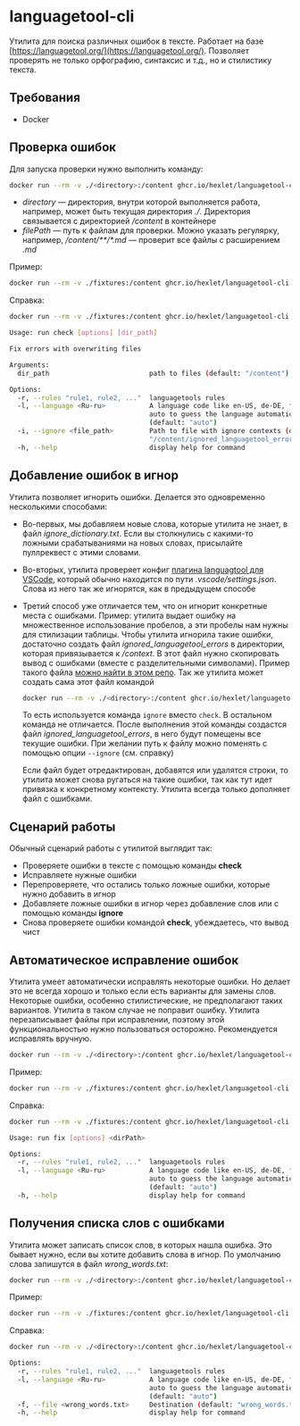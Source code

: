 # languagetool-cli

Утилита для поиска различных ошибок в тексте. Работает на базе [https://languagetool.org/](https://languagetool.org/). Позволяет проверять не только орфографию, синтаксис и т.д., но и стилистику текста.

## Требования

* Docker

## Проверка ошибок

Для запуска проверки нужно выполнить команду:

```bash
docker run --rm -v ./<directory>:/content ghcr.io/hexlet/languagetool-cli node ./bin/run.js check <filePath>
```

* *directory* — директория, внутри которой выполняется работа, например, может быть текущая директория *\./*. Директория связывается с директорией */content* в контейнере
* *filePath* — путь к файлам для проверки. Можно указать регулярку, например, */content/\*\*/\*.md* — проверит все файлы с расширением *.md*

Пример:

```bash
docker run --rm -v ./fixtures:/content ghcr.io/hexlet/languagetool-cli node ./bin/run.js check /content/**/*.md
```

Справка:

```bash
docker run --rm -v ./fixtures:/content ghcr.io/hexlet/languagetool-cli node ./bin/run.js check -h

Usage: run check [options] [dir_path]

Fix errors with overwriting files

Arguments:
  dir_path                         path to files (default: "/content")

Options:
  -r, --rules "rule1, rule2, ..."  languagetools rules
  -l, --language <Ru-ru>           A language code like en-US, de-DE, fr, or
                                   auto to guess the language automatically
                                   (default: "auto")
  -i, --ignore <file_path>         Path to file with ignore contexts (default:
                                   "/content/ignored_languagetool_errors")
  -h, --help                       display help for command
```

## Добавление ошибок в игнор

Утилита позволяет игнорить ошибки. Делается это одновременно несколькими способами:

* Во-первых, мы добавляем новые слова, которые утилита не знает, в файл *ignore_dictionary.txt*. Если вы столкнулись с какими-то ложными срабатываниями на новых словах, присылайте пуллреквест с этими словами.
* Во-вторых, утилита проверяет конфиг [плагина languagtool для VSCode](https://marketplace.visualstudio.com/items?itemName=davidlday.languagetool-linter), который обычно находится по пути *.vscode/settings.json*. Слова из него так же игнорятся, как в предыдущем способе
* Третий способ уже отличается тем, что он игнорит конкретные места с ошибками. Пример: утилита выдает ошибку на множественное использование пробелов, а эти пробелы нам нужны для стилизации таблицы. Чтобы утилита игнорила такие ошибки, достаточно создать файл *ignored_languagetool_errors* в директории, которая привязывается к */context*. В этот файл нужно скопировать вывод с ошибками (вместе с разделительными символами). Пример такого файла [можно найти в этом репо](/ignored_languagetool_errors). Так же утилита может создать сама этот файл командой
    ```bash
    docker run --rm -v ./<directory>:/content ghcr.io/hexlet/languagetool-cli node ./bin/run.js ignore <filePath>
    ```
    То есть используется команда `ignore` вместо `check`. В остальном команда не отличается. После выполнения этой команды создастся файл *ignored_languagetool_errors*, в него будут помещены все текущие ошибки. При желании путь к файлу можно поменять с помощью опции `--ignore` (см. справку)

    Если файл будет отредактирован, добавятся или удалятся строки, то утилита может снова ругаться на такие ошибки, так как тут идет привязка к конкретному контексту. Утилита всегда только дополняет файл с ошибками.

## Сценарий работы

Обычный сценарий работы с утилитой выглядит так:

* Проверяете ошибки в тексте с помощью команды **check**
* Исправляете нужные ошибки
* Перепроверяете, что остались только ложные ошибки, которые нужно добавить в игнор
* Добавляете ложные ошибки в игнор через добавление слов или с помощью команды **ignore**
* Снова проверяете ошибки командой **check**, убеждаетесь, что вывод чист

## Автоматическое исправление ошибок

Утилита умеет автоматически исправлять некоторые ошибки. Но делает это не всегда хорошо и только если есть варианты для замены слов. Некоторые ошибки, особенно стилистические, не предполагают таких вариантов. Утилита в таком случае не поправит ошибку. Утилита перезаписывает файлы при исправлении, поэтому этой функциональностью нужно пользоваться осторожно. Рекомендуется исправлять вручную.

```bash
docker run --rm -v ./<directory>:/content ghcr.io/hexlet/languagetool-cli node ./bin/run.js fix <filePath>
```

Пример:

```bash
docker run --rm -v ./fixtures:/content ghcr.io/hexlet/languagetool-cli node ./bin/run.js fix /content/**/*.md
```

Справка:

```bash
docker run --rm -v ./fixtures:/content ghcr.io/hexlet/languagetool-cli node ./bin/run.js fix -h

Usage: run fix [options] <dirPath>

Options:
  -r, --rules "rule1, rule2, ..."  languagetools rules
  -l, --language <Ru-ru>           A language code like en-US, de-DE, fr, or
                                   auto to guess the language automatically
                                   (default: "auto")
  -h, --help                       display help for command
```

## Получения списка слов с ошибками

Утилита может записать список слов, в которых нашла ошибка. Это бывает нужно, если вы хотите добавить слова в игнор. По умолчанию слова запишутся в файл *wrong_words.txt*:

```bash
docker run --rm -v ./<directory>:/content ghcr.io/hexlet/languagetool-cli node ./bin/run.js words <filePath>
```

Пример:

```bash
docker run --rm -v ./fixtures:/content ghcr.io/hexlet/languagetool-cli node ./bin/run.js words /content/**/*.md
```

Справка:

```bash
docker run --rm -v ./<directory>:/content ghcr.io/hexlet/languagetool-cli node ./bin/run.js words -h

Options:
  -r, --rules "rule1, rule2, ..."  languagetools rules
  -l, --language <Ru-ru>           A language code like en-US, de-DE, fr, or
                                   auto to guess the language automatically
                                   (default: "auto")
  -f, --file <wrong_words.txt>     Destination (default: "wrong_words.txt")
  -h, --help                       display help for command

```
